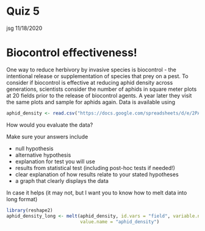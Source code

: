 Quiz 5
================
jsg
11/18/2020

# Biocontrol effectiveness!

One way to reduce herbivory by invasive species is biocontrol - the
intentional release or supplementation of species that prey on a pest.
To consider if biocontrol is effective at reducing aphid density across
generations, scientists consider the number of aphids in square meter
plots at 20 fields prior to the release of biocontrol agents. A year
later they visit the same plots and sample for aphids again. Data is
available using

``` r
aphid_density <- read.csv("https://docs.google.com/spreadsheets/d/e/2PACX-1vR7IAJjpKonpJLjENw9GQ7tiZm63YZZq5ed7es0OFceWvEqvPSiqpYrEnnKiCsNGIspUhn3YDry_ChF/pub?gid=552866496&single=true&output=csv", stringsAsFactors = T)
```

How would you evaluate the data?

Make sure your answers include

- null hypothesis
- alternative hypothesis
- explanation for test you will use
- results from statistical test (including post-hoc tests if needed!)
- clear explanation of how results relate to your stated hypotheses
- a graph that clearly displays the data

In case it helps (it may not, but I want you to know how to melt data
into long format)

``` r
library(reshape2)
aphid_density_long <- melt(aphid_density, id.vars = "field", variable.name = "before_after",
                           value.name = "aphid_density")
```
